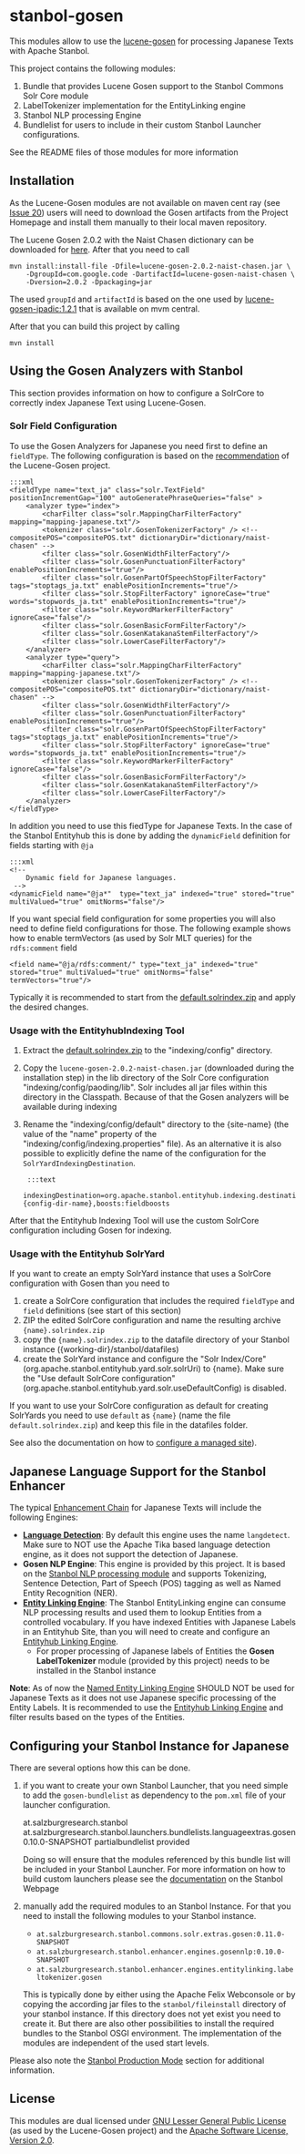 stanbol-gosen
=============

This modules allow to use the [lucene-gosen](https://code.google.com/p/lucene-gosen/) for processing Japanese Texts with Apache Stanbol.

This project contains the following modules:

1. Bundle that provides Lucene Gosen support to the Stanbol Commons Solr Core module
2. LabelTokenizer implementation for the EntityLinking engine
3. Stanbol NLP processing Engine
4. Bundlelist for users to include in their custom Stanbol Launcher configurations.

See the README files of those modules for more information


## Installation

As the Lucene-Gosen modules are not available on maven cent ray (see [Issue 20](http://code.google.com/p/lucene-gosen/issues/detail?id=20)) users will need to download the Gosen artifacts from the Project Homepage and install them manually to their local maven repository.

The Lucene Gosen 2.0.2 with the Naist Chasen dictionary can be downloaded for [here](http://code.google.com/p/lucene-gosen/downloads/detail?name=lucene-gosen-2.0.2-naist-chasen.jar). After that you need to call

    mvn install:install-file -Dfile=lucene-gosen-2.0.2-naist-chasen.jar \
        -DgroupId=com.google.code -DartifactId=lucene-gosen-naist-chasen \
        -Dversion=2.0.2 -Dpackaging=jar

The used `groupId` and `artifactId` is based on the one used by [lucene-gosen-ipadic:1.2.1](http://search.maven.org/#artifactdetails|com.google.code|lucene-gosen-ipadic|1.2.1|jar) that is available on mvm central.

After that you can build this project by calling

    mvn install

## Using the Gosen Analyzers with Stanbol

This section provides information on how to configure a SolrCore to correctly index Japanese Text using Lucene-Gosen.

### Solr Field Configuration

To use the Gosen Analyzers for Japanese you need first to define an `fieldType`. The following configuration is based on the [recommendation](http://lucene-gosen.googlecode.com/svn/trunk/example/schema.xml.snippet) of the Lucene-Gosen project.

    :::xml
    <fieldType name="text_ja" class="solr.TextField" positionIncrementGap="100" autoGeneratePhraseQueries="false" >
        <analyzer type="index">
            <charFilter class="solr.MappingCharFilterFactory" mapping="mapping-japanese.txt"/>
            <tokenizer class="solr.GosenTokenizerFactory" /> <!-- compositePOS="compositePOS.txt" dictionaryDir="dictionary/naist-chasen" -->
            <filter class="solr.GosenWidthFilterFactory"/>
            <filter class="solr.GosenPunctuationFilterFactory" enablePositionIncrements="true"/>
            <filter class="solr.GosenPartOfSpeechStopFilterFactory" tags="stoptags_ja.txt" enablePositionIncrements="true"/>
            <filter class="solr.StopFilterFactory" ignoreCase="true" words="stopwords_ja.txt" enablePositionIncrements="true"/>
            <filter class="solr.KeywordMarkerFilterFactory" ignoreCase="false"/>
            <filter class="solr.GosenBasicFormFilterFactory"/>
            <filter class="solr.GosenKatakanaStemFilterFactory"/>
            <filter class="solr.LowerCaseFilterFactory"/>
        </analyzer>
        <analyzer type="query">
            <charFilter class="solr.MappingCharFilterFactory" mapping="mapping-japanese.txt"/>
            <tokenizer class="solr.GosenTokenizerFactory" /> <!-- compositePOS="compositePOS.txt" dictionaryDir="dictionary/naist-chasen" -->
            <filter class="solr.GosenWidthFilterFactory"/>
            <filter class="solr.GosenPunctuationFilterFactory" enablePositionIncrements="true"/>
            <filter class="solr.GosenPartOfSpeechStopFilterFactory" tags="stoptags_ja.txt" enablePositionIncrements="true"/>
            <filter class="solr.StopFilterFactory" ignoreCase="true" words="stopwords_ja.txt" enablePositionIncrements="true"/>
            <filter class="solr.KeywordMarkerFilterFactory" ignoreCase="false"/>
            <filter class="solr.GosenBasicFormFilterFactory"/>
            <filter class="solr.GosenKatakanaStemFilterFactory"/>
            <filter class="solr.LowerCaseFilterFactory"/>
        </analyzer>
    </fieldType>

In addition you need to use this fiedType for Japanese Texts. In the case of the Stanbol Entityhub this is done by adding the `dynamicField` definition for fields starting with `@ja`

    :::xml
    <!--
        Dynamic field for Japanese languages.
     -->
    <dynamicField name="@ja*"  type="text_ja" indexed="true" stored="true" multiValued="true" omitNorms="false"/>

If you want special field configuration for some properties you will also need to define field configurations for those. The following example shows how to enable termVectors (as used by Solr MLT queries) for the `rdfs:comment` field

    <field name="@ja/rdfs:comment/" type="text_ja" indexed="true" stored="true" multiValued="true" omitNorms="false" termVectors="true"/>

Typically it is recommended to start from the [default.solrindex.zip](https://svn.apache.org/repos/asf/stanbol/trunk/entityhub/yard/solr/src/main/resources/solr/core/default.solrindex.zip) and apply the desired changes.

### Usage with the EntityhubIndexing Tool

1. Extract the [default.solrindex.zip](https://svn.apache.org/repos/asf/stanbol/trunk/entityhub/yard/solr/src/main/resources/solr/core/default.solrindex.zip) to the "indexing/config" directory.

2. Copy the `lucene-gosen-2.0.2-naist-chasen.jar` (downloaded during the installation step) in the lib directory of the Solr Core configuration "indexing/config/paoding/lib". Solr includes all jar files within this directory in the Classpath. Because of that the Gosen analyzers will be available during indexing

3. Rename the "indexing/config/default" directory to the {site-name} (the value of the "name" property of the "indexing/config/indexing.properties" file). As an alternative it is also possible to explicitly define the name of the configuration for the `SolrYardIndexingDestination`.

        :::text
        indexingDestination=org.apache.stanbol.entityhub.indexing.destination.solryard.SolrYardIndexingDestination,solrConf:{config-dir-name},boosts:fieldboosts

After that the Entityhub Indexing Tool will use the custom SolrCore configuration including Gosen for indexing.

### Usage with the Entityhub SolrYard

If you want to create an empty SolrYard instance that uses a SolrCore configuration with Gosen than you need to 

1. create a SolrCore configuration that includes the required `fieldType` and `field` definitions (see start of this section)
2. ZIP the edited SolrCore configuration and name the resulting archive `{name}.solrindex.zip`
3. copy the `{name}.solrindex.zip` to the datafile directory of your Stanbol instance ({working-dir}/stanbol/datafiles)
3. create the SolrYard instance and configure the "Solr Index/Core" (org.apache.stanbol.entityhub.yard.solr.solrUri) to {name}. Make sure the "Use default SolrCore configuration" (org.apache.stanbol.entityhub.yard.solr.useDefaultConfig) is disabled.

If you want to use your SolrCore configuration as default for creating SolrYards you need to use `default` as `{name}` (name the file `default.solrindex.zip`) and keep this file in the datafiles folder. 

See also the documentation on how to [configure a managed site](http://stanbol.apache.org/docs/trunk/components/entityhub/managedsite#configuration-of-managedsites)).

## Japanese Language Support for the Stanbol Enhancer 

The typical [Enhancement Chain](http://stanbol.apache.org/docs/trunk/components/enhancer/chains/) for Japanese Texts will include the following Engines:

* __[Language Detection](http://stanbol.apache.org/docs/trunk/components/enhancer/engines/langdetectengine)__: By default this engine uses the name `langdetect`. Make sure to NOT use the Apache Tika based language detection engine, as it does not support the detection of Japanese.
* __Gosen NLP Engine__: This engine is provided by this project. It is based on the [Stanbol NLP processing module](http://stanbol.apache.org/docs/trunk/components/enhancer/nlp/) and supports Tokenizing, Sentence Detection, Part of Speech (POS) tagging as well as Named Entity Recognition (NER).
* __[Entity Linking Engine](http://stanbol.apache.org/docs/trunk/components/enhancer/engines/entitylinking)__: The Stanbol EntityLinking engine can consume NLP processing results and used them to lookup Entities from a controlled vocabulary. If you have indexed Entities with Japanese Labels in an Entityhub Site, than you will need to create and configure an [Entityhub Linking Engine](http://stanbol.apache.org/docs/trunk/components/enhancer/engines/entityhublinking).
    * For proper processing of Japanese labels of Entities the __Gosen LabelTokenizer__ module (provided by this project) needs to be installed in the Stanbol instance

__Note__: As of now the [Named Entity Linking Engine](http://stanbol.apache.org/docs/trunk/components/enhancer/engines/namedentitytaggingengine) SHOULD NOT be used for Japanese Texts as it does not use Japanese specific processing of the Entity Labels. It is recommended to use the [Entityhub Linking Engine](http://stanbol.apache.org/docs/trunk/components/enhancer/engines/entityhublinking) and filter results based on the types of the Entities.

## Configuring your Stanbol Instance for Japanese

There are several options how this can be done.

1. if you want to create your own Stanbol Launcher, that you need simple to add the `gosen-bundlelist` as dependency to the `pom.xml` file of your launcher configuration.
    
    <dependency>
      <groupId>at.salzburgresearch.stanbol</groupId>
      <artifactId>at.salzburgresearch.stanbol.launchers.bundlelists.languageextras.gosen</artifactId>
      <version>0.10.0-SNAPSHOT</version>
      <type>partialbundlelist</type>
      <scope>provided</scope>
    </dependency>

    Doing so will ensure that the modules referenced by this bundle list will be included in your Stanbol Launcher. For more information on how to build custom launchers please see the [documentation](http://stanbol.apache.org/docs/trunk/production-mode/your-launcher.html) on the Stanbol Webpage

2. manually add the required modules to an Stanbol Instance. For that you need to install the following modules to your Stanbol instance.
    * `at.salzburgresearch.stanbol.commons.solr.extras.gosen:0.11.0-SNAPSHOT`
    * `at.salzburgresearch.stanbol.enhancer.engines.gosennlp:0.10.0-SNAPSHOT`
    * `at.salzburgresearch.stanbol.enhancer.engines.entitylinking.labeltokenizer.gosen`

    This is typically done by either using the Apache Felix Webconsole or by copying the according jar files to the `stanbol/fileinstall` directory of your stanbol instance. If this directory does not yet exist you need to create it. But there are also other possibilities to install the required bundles to the Stanbol OSGI environment. The implementation of the modules are independent of the used start levels.


Please also note the [Stanbol Production Mode](http://stanbol.apache.org/docs/trunk/production-mode/) section for additional information.

## License

This modules are dual licensed under [GNU Lesser General Public License](http://www.gnu.org/licenses/lgpl.html) (as used by the Lucene-Gosen project) and the [Apache Software License, Version 2.0](http://www.apache.org/licenses/LICENSE-2.0.txt).